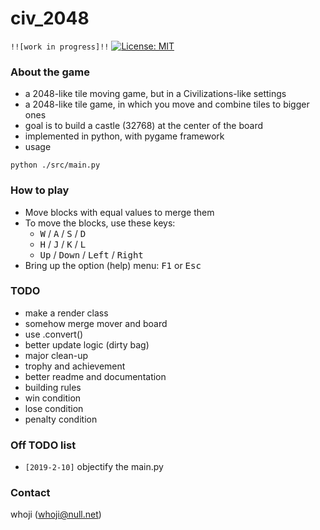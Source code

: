 # civ_2048
`!![work in progress]!!`
[![License: MIT](https://img.shields.io/badge/License-MIT-yellow.svg)](https://opensource.org/licenses/MIT)

### About the game
* a 2048-like tile moving game, but in a Civilizations-like settings
* a 2048-like tile game, in which you move and combine tiles to bigger ones
* goal is to build a castle (32768) at the center of the board
* implemented in python, with pygame framework
* usage
```
python ./src/main.py
```

### How to play
* Move blocks with equal values to merge them
* To move the blocks, use these keys: 
  * <kbd>W</kbd> / <kbd>A</kbd> / <kbd>S</kbd> / <kbd>D</kbd>
  * <kbd>H</kbd> / <kbd>J</kbd> / <kbd>K</kbd> / <kbd>L</kbd>
  * <kbd>Up</kbd> / <kbd>Down</kbd> / <kbd>Left</kbd> / <kbd>Right</kbd>
* Bring up the option (help) menu: <kbd>F1</kbd> or <kbd>Esc</kbd>

### TODO
* make a render class
* somehow merge mover and board
* use .convert()
* better update logic (dirty bag)
* major clean-up
* trophy and achievement
* better readme and documentation
* building rules
* win condition
* lose condition
* penalty condition

### Off TODO list
* `[2019-2-10]` objectify the main.py

### Contact
whoji (whoji@null.net)
